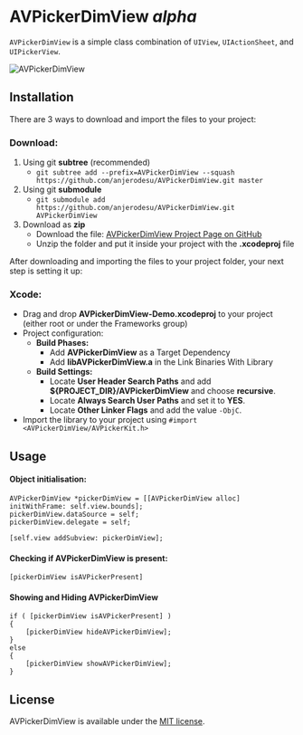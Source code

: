 AVPickerDimView *alpha*
===============
`AVPickerDimView` is a simple class combination of `UIView`, `UIActionSheet`, and `UIPickerView`.

![AVPickerDimView](http://www.studiovillegas.com/img/avpickerdimview-screen.png "AVPickerDimView demo screenshot")

Installation
-------------------------------
There are 3 ways to download and import the files to your project:

### Download: ###

1. Using git **subtree** (recommended)
    - `git subtree add --prefix=AVPickerDimView --squash https://github.com/anjerodesu/AVPickerDimView.git master`
2. Using git **submodule**
    - `git submodule add https://github.com/anjerodesu/AVPickerDimView.git AVPickerDimView`
3. Download as **zip**
    - Download the file: [AVPickerDimView Project Page on GitHub](https://github.com/anjerodesu/AVPickerDimView "AVPickerDimView")
    - Unzip the folder and put it inside your project with the **.xcodeproj** file

After downloading and importing the files to your project folder, your next step is setting it up:

### Xcode: ###

- Drag and drop **AVPickerDimView-Demo.xcodeproj** to your project (either root or under the Frameworks group)
- Project configuration:
    - **Build Phases:**
        - Add **AVPickerDimView** as a Target Dependency
        - Add **libAVPickerDimView.a** in the Link Binaries With Library
    - **Build Settings:**
        - Locate **User Header Search Paths** and add **${PROJECT_DIR}/AVPickerDimView** and choose **recursive**.
        - Locate **Always Search User Paths** and set it to **YES**.
        - Locate **Other Linker Flags** and add the value `-ObjC`.
- Import the library to your project using `#import <AVPickerDimView/AVPickerKit.h>`


Usage
-------------------------------
#### Object initialisation: ####

    AVPickerDimView *pickerDimView = [[AVPickerDimView alloc] initWithFrame: self.view.bounds];
    pickerDimView.dataSource = self;
    pickerDimView.delegate = self;

    [self.view addSubview: pickerDimView];

#### Checking if AVPickerDimView is present: ####

    [pickerDimView isAVPickerPresent]

#### Showing and Hiding AVPickerDimView ####

    if ( [pickerDimView isAVPickerPresent] )
    {
    	[pickerDimView hideAVPickerDimView];
    }
    else
    {
    	[pickerDimView showAVPickerDimView];
    }

License
-
AVPickerDimView is available under the [MIT license](https://github.com/anjerodesu/AVPickerDimView/blob/master/LICENSE "LICENSE").
